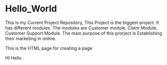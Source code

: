 # Hello_World
This Is my Current Project Repository,
This Project is the biggest project.
It has different modules.
The modules are Customer module, Client Module, Customer Support Module.
The main purpose of this prorject is Establishing their marketing in  online.
<!Doctype HTML>
<html>
<head>
  <title>This is the Example Code for Basic HTML Page</title>
</head>
<body>
<p>This is the HTML page for creating a page</p>
<span>HI Hello</span>
</body>
</html>
